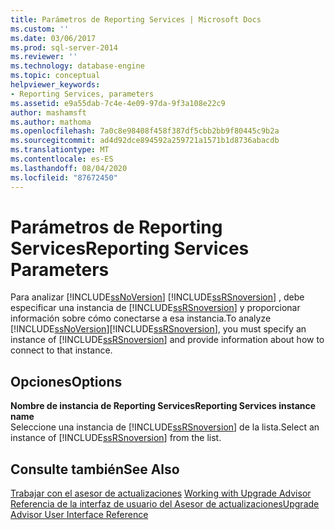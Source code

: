 ```yaml
---
title: Parámetros de Reporting Services | Microsoft Docs
ms.custom: ''
ms.date: 03/06/2017
ms.prod: sql-server-2014
ms.reviewer: ''
ms.technology: database-engine
ms.topic: conceptual
helpviewer_keywords:
- Reporting Services, parameters
ms.assetid: e9a55dab-7c4e-4e09-97da-9f3a108e22c9
author: mashamsft
ms.author: mathoma
ms.openlocfilehash: 7a0c8e98408f458f387df5cbb2bb9f80445c9b2a
ms.sourcegitcommit: ad4d92dce894592a259721a1571b1d8736abacdb
ms.translationtype: MT
ms.contentlocale: es-ES
ms.lasthandoff: 08/04/2020
ms.locfileid: "87672450"
---
```

# <a name="reporting-services-parameters"></a><span data-ttu-id="c12d2-102">Parámetros de Reporting Services</span><span class="sxs-lookup"><span data-stu-id="c12d2-102">Reporting Services Parameters</span></span>
  <span data-ttu-id="c12d2-103">Para analizar [!INCLUDE[ssNoVersion](../../includes/ssnoversion-md.md)] [!INCLUDE[ssRSnoversion](../../includes/ssrsnoversion-md.md)] , debe especificar una instancia de [!INCLUDE[ssRSnoversion](../../includes/ssrsnoversion-md.md)] y proporcionar información sobre cómo conectarse a esa instancia.</span><span class="sxs-lookup"><span data-stu-id="c12d2-103">To analyze [!INCLUDE[ssNoVersion](../../includes/ssnoversion-md.md)][!INCLUDE[ssRSnoversion](../../includes/ssrsnoversion-md.md)], you must specify an instance of [!INCLUDE[ssRSnoversion](../../includes/ssrsnoversion-md.md)] and provide information about how to connect to that instance.</span></span>  
  
## <a name="options"></a><span data-ttu-id="c12d2-104">Opciones</span><span class="sxs-lookup"><span data-stu-id="c12d2-104">Options</span></span>  
 <span data-ttu-id="c12d2-105">**Nombre de instancia de Reporting Services**</span><span class="sxs-lookup"><span data-stu-id="c12d2-105">**Reporting Services instance name**</span></span>  
 <span data-ttu-id="c12d2-106">Seleccione una instancia de [!INCLUDE[ssRSnoversion](../../includes/ssrsnoversion-md.md)] de la lista.</span><span class="sxs-lookup"><span data-stu-id="c12d2-106">Select an instance of [!INCLUDE[ssRSnoversion](../../includes/ssrsnoversion-md.md)] from the list.</span></span>  
  
## <a name="see-also"></a><span data-ttu-id="c12d2-107">Consulte también</span><span class="sxs-lookup"><span data-stu-id="c12d2-107">See Also</span></span>  
 <span data-ttu-id="c12d2-108">[Trabajar con el asesor de actualizaciones](../../../2014/sql-server/install/working-with-upgrade-advisor.md) </span><span class="sxs-lookup"><span data-stu-id="c12d2-108">[Working with Upgrade Advisor](../../../2014/sql-server/install/working-with-upgrade-advisor.md) </span></span>  
 [<span data-ttu-id="c12d2-109">Referencia de la interfaz de usuario del Asesor de actualizaciones</span><span class="sxs-lookup"><span data-stu-id="c12d2-109">Upgrade Advisor User Interface Reference</span></span>](../../../2014/sql-server/install/upgrade-advisor-user-interface-reference.md)  
  
  

